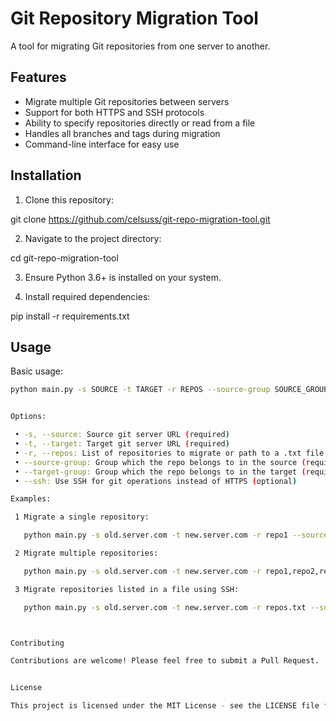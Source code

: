 # Git Repository Migration Tool

A tool for migrating Git repositories from one server to another.

## Features

- Migrate multiple Git repositories between servers
- Support for both HTTPS and SSH protocols
- Ability to specify repositories directly or read from a file
- Handles all branches and tags during migration
- Command-line interface for easy use

## Installation

1. Clone this repository:


git clone https://github.com/celsuss/git-repo-migration-tool.git


2. Navigate to the project directory:


cd git-repo-migration-tool


3. Ensure Python 3.6+ is installed on your system.

4. Install required dependencies:


pip install -r requirements.txt



## Usage

Basic usage:

```bash
python main.py -s SOURCE -t TARGET -r REPOS --source-group SOURCE_GROUP --target-group TARGET_GROUP [--ssh]


Options:

 • -s, --source: Source git server URL (required)
 • -t, --target: Target git server URL (required)
 • -r, --repos: List of repositories to migrate or path to a .txt file containing repository names (required)
 • --source-group: Group which the repo belongs to in the source (required)
 • --target-group: Group which the repo belongs to in the target (required)
 • --ssh: Use SSH for git operations instead of HTTPS (optional)

Examples:

 1 Migrate a single repository:

   python main.py -s old.server.com -t new.server.com -r repo1 --source-group oldgroup --target-group newgroup

 2 Migrate multiple repositories:

   python main.py -s old.server.com -t new.server.com -r repo1,repo2,repo3 --source-group oldgroup --target-group newgroup

 3 Migrate repositories listed in a file using SSH:

   python main.py -s old.server.com -t new.server.com -r repos.txt --source-group oldgroup --target-group newgroup --ssh



Contributing

Contributions are welcome! Please feel free to submit a Pull Request.


License

This project is licensed under the MIT License - see the LICENSE file for details.
